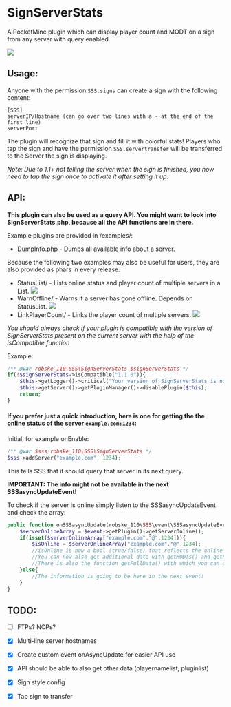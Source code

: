 # SignServerStats
A PocketMine plugin which can display player count and MODT on a sign from any server with query enabled.

[![](https://poggit.pmmp.io/shield.api/SignServerStats)](https://poggit.pmmp.io/p/SignServerStats)

## Usage:
Anyone with the permission `SSS.signs` can create a sign with the following content:
```
[SSS]
serverIP/Hostname (can go over two lines with a - at the end of the first line)
serverPort
```

The plugin will recognize that sign and fill it with colorful stats!
Players who tap the sign and have the permission `SSS.servertransfer` will be transferred to the Server the sign is displaying.

*Note: Due to 1.1+ not telling the server when the sign is finished, you now need to tap the sign once to activate it after setting it up.*

## API:
**This plugin can also be used as a query API. You might want to look into SignServerStats.php, because all the API functions are in there.**

Example plugins are provided in /examples/:
- DumpInfo.php - Dumps all available info about a server.

Because the following two examples may also be useful for users, they are also provided as phars in every release:
- StatusList/ - Lists online status and player count of multiple servers in a List. [![](https://poggit.pmmp.io/shield.api/StatusList)](https://poggit.pmmp.io/p/StatusList)
- WarnOffline/ - Warns if a server has gone offline. Depends on StatusList. [![](https://poggit.pmmp.io/shield.api/WarnOffline)](https://poggit.pmmp.io/p/WarnOffline)
- LinkPlayerCount/ - Links the player count of multiple servers. [![](https://poggit.pmmp.io/shield.api/LinkPlayerCount)](https://poggit.pmmp.io/p/LinkPlayerCount)

_You should always check if your plugin is compatible with the version of SignServerStats present on the current server with the help of the isCompatible function_

Example:
```php
/** @var robske_110\SSS\SignServerStats $signServerStats */
if(!$signServerStats->isCompatible("1.1.0")){
   	$this->getLogger()->critical("Your version of SignServerStats is not compatible with this plugin.");
	$this->getServer()->getPluginManager()->disablePlugin($this);
	return;
}
```

#### If you prefer just a quick introduction, here is one for getting the the online status of the server `example.com:1234`:

Initial, for example onEnable:
```php
/** @var $sss robske_110\SSS\SignServerStats */
$sss->addServer("example.com", 1234);
```
This tells SSS that it should query that server in its next query.

**IMPORTANT: The info might not be available in the next SSSasyncUpdateEvent!**

To check if the server is online simply listen to the SSSasyncUpdateEvent and check the array:
```php
public function onSSSasyncUpdate(robske_110\SSS\event\SSSasyncUpdateEvent $event){
	$serverOnlineArray = $event->getPlugin()->getServerOnline();
	if(isset($serverOnlineArray["example.com"."@".1234])){
		$isOnline = $serverOnlineArray["example.com"."@".1234];
	    //isOnline is now a bool (true/false) that reflects the online state of the server (if the server is online and this says false, it probably doesn't have query enabled.)
	    //You can now also get additional data with getMODTs() and getPlayerData() in the same way.
	    //There is also the function getFullData() with which you can get allthedata a server sent over the query. Do a var_dump on it for a headstart.
	}else{
	    //The information is going to be here in the next event!
	}
}
```

## TODO:

- [ ] FTPs? NCPs?

- [x] Multi-line server hostnames

- [x] Create custom event onAsyncUpdate for easier API use

- [x] API should be able to also get other data (playernamelist, pluginlist)

- [x] Sign style config

- [x] Tap sign to transfer
